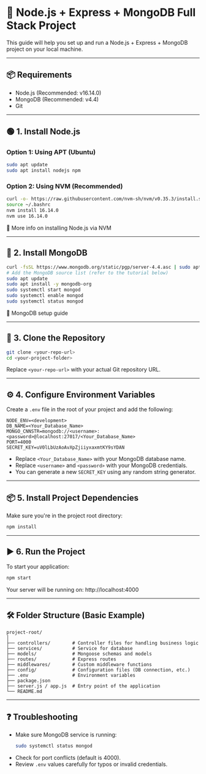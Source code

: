 # 🚀 Node.js + Express + MongoDB Full Stack Project

This guide will help you set up and run a Node.js + Express + MongoDB project on your local machine.

---

## 📦 Requirements

- Node.js (Recommended: v16.14.0)
- MongoDB (Recommended: v4.4)
- Git

---

## 🟢 1. Install Node.js

### Option 1: Using APT (Ubuntu)
```bash
sudo apt update
sudo apt install nodejs npm
```

### Option 2: Using NVM (Recommended)
```bash
curl -o- https://raw.githubusercontent.com/nvm-sh/nvm/v0.35.3/install.sh | bash
source ~/.bashrc
nvm install 16.14.0
nvm use 16.14.0
```
🔗 More info on installing Node.js via NVM

---

## 🍃 2. Install MongoDB

```bash
curl -fsSL https://www.mongodb.org/static/pgp/server-4.4.asc | sudo apt-key add -
# Add the MongoDB source list (refer to the tutorial below)
sudo apt update
sudo apt install -y mongodb-org
sudo systemctl start mongod
sudo systemctl enable mongod
sudo systemctl status mongod
```
🔗 MongoDB setup guide

---

## 📁 3. Clone the Repository

```bash
git clone <your-repo-url>
cd <your-project-folder>
```
Replace `<your-repo-url>` with your actual Git repository URL.

---

## ⚙️ 4. Configure Environment Variables

Create a `.env` file in the root of your project and add the following:

```env
NODE_ENV=<development>
DB_NAME=<Your_Database_Name>
MONGO_CNNSTR=mongodb://<username>:<password>@localhost:27017/<Your_Database_Name>
PORT=4000
SECRET_KEY=uV0lLbUzAoAvXpZjiiyxaxmtKY9sYDAN
```

- Replace `<Your_Database_Name>` with your MongoDB database name.
- Replace `<username>` and `<password>` with your MongoDB credentials.
- You can generate a new `SECRET_KEY` using any random string generator.

---

## 📦 5. Install Project Dependencies

Make sure you're in the project root directory:

```bash
npm install
```

---

## ▶️ 6. Run the Project

To start your application:

```bash
npm start
```

Your server will be running on: http://localhost:4000

---

## 🛠 Folder Structure (Basic Example)

```
project-root/
│
├── controllers/        # Controller files for handling business logic
├── services/           # Service for database
├── models/             # Mongoose schemas and models
├── routes/             # Express routes
├── middlewares/        # Custom middleware functions
├── config/             # Configuration files (DB connection, etc.)
├── .env                # Environment variables
├── package.json
├── server.js / app.js  # Entry point of the application
└── README.md
```

---

## ❓ Troubleshooting

- Make sure MongoDB service is running:
  ```bash
  sudo systemctl status mongod
  ```
- Check for port conflicts (default is 4000).
- Review `.env` values carefully for typos or invalid credentials.